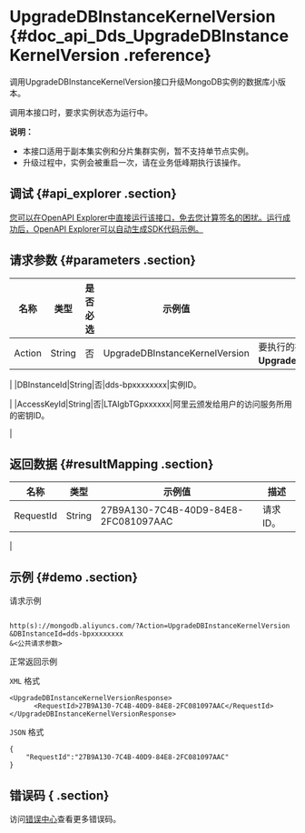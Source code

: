 # UpgradeDBInstanceKernelVersion {#doc_api_Dds_UpgradeDBInstanceKernelVersion .reference}

调用UpgradeDBInstanceKernelVersion接口升级MongoDB实例的数据库小版本。

调用本接口时，要求实例状态为运行中。

**说明：** 

-   本接口适用于副本集实例和分片集群实例，暂不支持单节点实例。
-   升级过程中，实例会被重启一次，请在业务低峰期执行该操作。

## 调试 {#api_explorer .section}

[您可以在OpenAPI Explorer中直接运行该接口，免去您计算签名的困扰。运行成功后，OpenAPI Explorer可以自动生成SDK代码示例。](https://api.aliyun.com/#product=Dds&api=UpgradeDBInstanceKernelVersion&type=RPC&version=2015-12-01)

## 请求参数 {#parameters .section}

|名称|类型|是否必选|示例值|描述|
|--|--|----|---|--|
|Action|String|否|UpgradeDBInstanceKernelVersion|要执行的操作，取值： **UpgradeDBInstanceKernelVersion**。

 |
|DBInstanceId|String|否|dds-bpxxxxxxxx|实例ID。

 |
|AccessKeyId|String|否|LTAIgbTGpxxxxxx|阿里云颁发给用户的访问服务所用的密钥ID。

 |

## 返回数据 {#resultMapping .section}

|名称|类型|示例值|描述|
|--|--|---|--|
|RequestId|String|27B9A130-7C4B-40D9-84E8-2FC081097AAC|请求ID。

 |

## 示例 {#demo .section}

请求示例

``` {#request_demo}

http(s)://mongodb.aliyuncs.com/?Action=UpgradeDBInstanceKernelVersion
&DBInstanceId=dds-bpxxxxxxxx
&<公共请求参数>

```

正常返回示例

`XML` 格式

``` {#xml_return_success_demo}
<UpgradeDBInstanceKernelVersionResponse>
	  <RequestId>27B9A130-7C4B-40D9-84E8-2FC081097AAC</RequestId>
</UpgradeDBInstanceKernelVersionResponse>
```

`JSON` 格式

``` {#json_return_success_demo}
{
	"RequestId":"27B9A130-7C4B-40D9-84E8-2FC081097AAC"
}
```

## 错误码 { .section}

访问[错误中心](https://error-center.aliyun.com/status/product/Dds)查看更多错误码。

